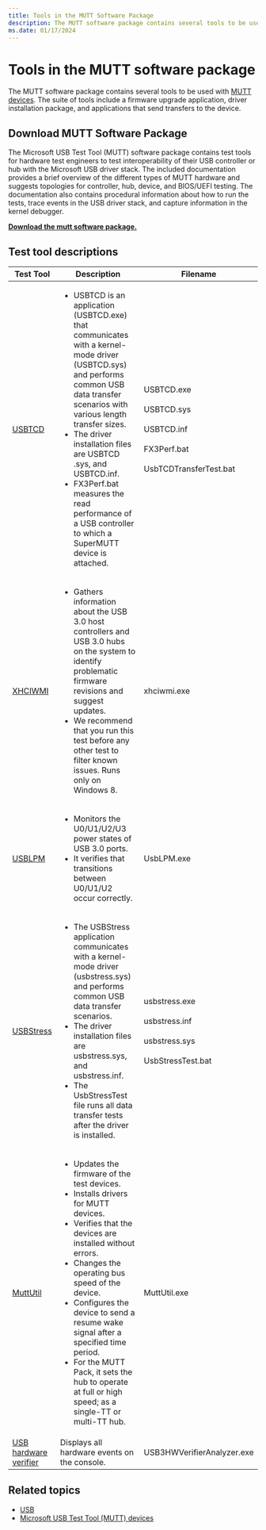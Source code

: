 ```yaml
---
title: Tools in the MUTT Software Package
description: The MUTT software package contains several tools to be used with MUTT devices. The suite of tools include a firmware upgrade application, driver installation package, and applications that send transfers to the device.
ms.date: 01/17/2024
---
```


# Tools in the MUTT software package

The MUTT software package contains several tools to be used with [MUTT devices](microsoft-usb-test-tool--mutt--devices.md). The suite of tools include a firmware upgrade application, driver installation package, and applications that send transfers to the device.

## Download MUTT Software Package

The Microsoft USB Test Tool (MUTT) software package contains test tools for hardware test engineers to test interoperability of their USB controller or hub with the Microsoft USB driver stack. The included documentation provides a brief overview of the different types of MUTT hardware and suggests topologies for controller, hub, device, and BIOS/UEFI testing. The documentation also contains procedural information about how to run the tests, trace events in the USB driver stack, and capture information in the kernel debugger.

**[Download the mutt software package.](https://go.microsoft.com/fwlink/p/?LinkId=786621)**

## Test tool descriptions

| Test Tool | Description | Filename |
|---|---|---|
| [USBTCD](usbtcd.md) | <ul><li>USBTCD is an application (USBTCD.exe) that communicates with a kernel-mode driver (USBTCD.sys) and performs common USB data transfer scenarios with various length transfer sizes.</li><li>The driver installation files are USBTCD .sys, and USBTCD.inf.</li><li>FX3Perf.bat measures the read performance of a USB controller to which a SuperMUTT device is attached.</li></ul> | USBTCD.exe<br><br>USBTCD.sys<br><br>USBTCD.inf<br><br>FX3Perf.bat<br><br>UsbTCDTransferTest.bat |
| [XHCIWMI](usb-xhciwmi.md) | <ul><li>Gathers information about the USB 3.0 host controllers and USB 3.0 hubs on the system to identify problematic firmware revisions and suggest updates.</li><li>We recommend that you run this test before any other test to filter known issues. Runs only on Windows 8.</li></ul> | xhciwmi.exe |
| [USBLPM](usblpm-tool.md) | <ul><li>Monitors the U0/U1/U2/U3 power states of USB 3.0 ports.</li><li>It verifies that transitions between U0/U1/U2 occur correctly.</li></ul> | UsbLPM.exe |
| [USBStress](usbstress.md) |  <ul><li>The USBStress application communicates with a kernel-mode driver (usbstress.sys) and performs common USB data transfer scenarios.</li><li>The driver installation files are usbstress.sys, and usbstress.inf.</li><li>The UsbStressTest file runs all data transfer tests after the driver is installed.</li></ul> | usbstress.exe<br><br>usbstress.inf<br><br>usbstress.sys<br><br>UsbStressTest.bat |
| [MuttUtil](muttutil.md) | <ul><li>Updates the firmware of the test devices.</li><li>Installs drivers for MUTT devices.</li><li>Verifies that the devices are installed without errors.</li><li>Changes the operating bus speed of the device.</li><li>Configures the device to send a resume wake signal after a specified time period.</li><li>For the MUTT Pack, it sets the hub to operate at full or high speed; as a single-TT or multi-TT hub.</li></ul> | MuttUtil.exe |
| [USB hardware verifier](how-to-retrieve-information-about-a-usb-device.md) | Displays all hardware events on the console. | USB3HWVerifierAnalyzer.exe |

## Related topics

- [USB](../index.yml)
- [Microsoft USB Test Tool (MUTT) devices](microsoft-usb-test-tool--mutt--devices.md)
